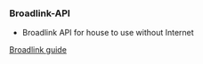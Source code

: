 ### Broadlink-API
- Broadlink API for house to use without Internet

[Broadlink guide](https://github.com/mjg59/python-broadlink)